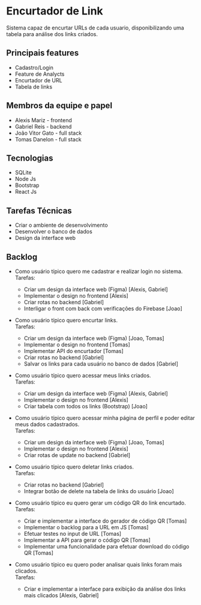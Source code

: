 # Encurtador de Link

Sistema capaz de encurtar URLs de cada usuario, disponibilizando uma tabela para análise dos links criados.

## Principais features
- Cadastro/Login
- Feature de Analycts
- Encurtador de URL
- Tabela de links

## Membros da equipe e papel
- Alexis Mariz - frontend
- Gabriel Reis - backend
- João Vitor Gato - full stack
- Tomas Danelon - full stack

## Tecnologias
- SQLite
- Node Js
- Bootstrap
- React Js

## Tarefas Técnicas
- Criar o ambiente de desenvolvimento
- Desenvolver o banco de dados
- Design da interface web

## Backlog
- Como usuário típico quero me cadastrar e realizar login no sistema.
<br>Tarefas:  
    - Criar um design da interface web (Figma) [Alexis, Gabriel]
    - Implementar o design no frontend  [Alexis]
    - Criar rotas no backend  [Gabriel]
    - Interligar o front com back com verificações do Firebase  [Joao]

- Como usuário típico quero encurtar links.
<br>Tarefas:  
    - Criar um design da interface web (Figma)  [Joao, Tomas]
    - Implementar o design no frontend  [Tomas] 
    - Implementar API do encurtador [Tomas]
    - Criar rotas no backend  [Gabriel]
    - Salvar os links para cada usuário no banco de dados [Gabriel]

- Como usuário típico quero acessar meus links criados.
<br>Tarefas:
    - Criar um design da interface web (Figma) [Alexis, Gabriel]
    - Implementar o design no frontend  [Alexis]
    - Criar tabela com todos os links (Bootstrap) [Joao]

- Como usuário típico quero acessar minha página de perfil e poder editar meus dados cadastrados.
<br>Tarefas:
    - Criar um design da interface web (Figma) [Joao, Tomas]
    - Implementar o design no frontend  [Alexis]
    - Criar rotas de update no backend [Gabriel]

- Como usuário típico quero deletar links criados.
<br>Tarefas:
    - Criar rotas no backend [Gabriel]
    - Integrar botão de delete na tabela de links do usuário [Joao]

- Como usuário típico eu quero gerar um código QR do link encurtado.
<br>Tarefas:
    - Criar e implementar a interface do gerador de código QR [Tomas] 
    - Implementar o backlog para a URL em JS  [Tomas] 
    - Efetuar testes no input de URL  [Tomas] 
    - Implementar a API para gerar o código QR  [Tomas] 
    - Implementar uma funcionalidade para efetuar download do código QR [Tomas] 

- Como usuário típico eu quero poder analisar quais links foram mais clicados.
<br>Tarefas:
    - Criar e implementar a interface para exibição da análise dos links mais clicados  [Alexis, Gabriel]

